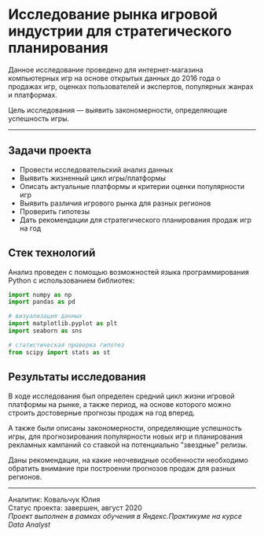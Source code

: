 # Исследование рынка игровой индустрии для стратегического планирования
Данное исследование проведено для интернет-магазина компьютерных игр на основе открытых данных до 2016 года о продажах игр, оценках пользователей и экспертов, популярных жанрах и платформах.  
  
Цель исследования — выявить закономерности, определяющие успешность игры.
___
## Задачи проекта
* Провести исследовательский анализ данных    
* Выявить жизненный цикл игры/платформы    
* Описать актуальные платформы и критерии оценки популярности игр  
* Выявить различия игрового рынка для разных регионов  
* Проверить гипотезы  
* Дать рекомендации для стратегического планирования продаж игр на год

## Стек технологий
Анализ проведен с помощью возможностей языка программирования Python с использованием библиотек:
```python
import numpy as np
import pandas as pd

# визуализация данных
import matplotlib.pyplot as plt
import seaborn as sns

# статистическая проверка гипотез
from scipy import stats as st
```
## Результаты исследования
В ходе исследования был определен средний цикл жизни игровой платформы на рынке, а также период, на основе которого можно строить достоверные прогнозы продаж на год вперед.  
  
А также были описаны закономерности, определяющие успешность игры, для прогнозирования популярности новых игр и планирования рекламных кампаний со ставкой на потенциально "звездные" релизы.  
  
Даны рекомендации, на какие неочевидные особенности необходимо обратить внимание при построении прогнозов продаж для разных регионов.
____
Аналитик: Ковальчук Юлия  
Статус проекта: завершен, август 2020   
*Проект выполнен в рамках обучения в Яндекс.Практикуме на курсе Data Analyst*